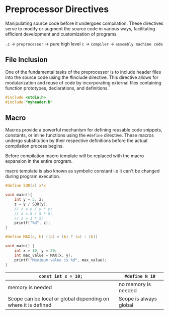 # Preprocessor Directives

Manipulating source code before it undergoes compilation. These directives serve to modify or augment the source code in various ways, facilitating efficient development and customization of programs. 

`.c` -> `preprocessor` -> pure high level `c` -> `compiler` -> `assembly machine code`

## File Inclusion

One of the fundamental tasks of the preprocessor is to include header files into the source code using the #include directive. This directive allows for modularization and reuse of code by incorporating external files containing function prototypes, declarations, and definitions.`

```C
#include <stdio.h>
#include "myheader.h"
```

## Macro

Macros provide a powerful mechanism for defining reusable code snippets, constants, or inline functions using the `#define` directive. These macros undergo substitution by their respective definitions before the actual compilation process begins.

Before compilation macro template will be replaced with the macro expansion in the entire program.

macro template is also known as symbolic constant i.e it can't be changed during program execution.

```C
#define SQR(x) x*x

void main(){
    int y = 5, z;
    z = y / SQR(y); 
    // z = y / y * y;
    // z = 5 / 5 * 5;
    // z = 1 * 5;
    printf("%d", z); 
}
```

```C
#define MAX(a, b) ((a) > (b) ? (a) : (b))

void main() {
    int x = 10, y = 20;
    int max_value = MAX(x, y);
    printf("Maximum value is %d", max_value);
}
```

| `const int x = 10;`                                            | `#define N 10`         |
| -------------------------------------------------------------- | ---------------------- |
| memory is needed                                               | no memory is needed    |
| Scope can be local or global depending on where  it is defined | Scope is always global |

